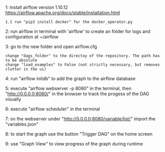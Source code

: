 1: install airflow version 1.10.12
https://airflow.apache.org/docs/stable/installation.html
    
    1.1 run "pip3 install docker" for the docker_operator.py
    
2: run airflow in terminal with 'airflow' to create an folder for logs and configuration at ~/airflow

3: go to the new folder and open airflow.cfg

    change "dags_folder" to the directoy of the repository. The path has to be absolute
    change "load_examples" to False (not strictly necessary, but removes clutter in the ui)

4: run "airflow initdb" to add the graph to the airflow database
    
5: execute "airflow webserver -p 8080" in the terminal, then "http://0.0.0.0:8080/" in the browser to track the progess of the DAG visually

6: execute "airflow scheduler" in the terminal

7: on the webserver under "http://0.0.0.0:8080/variable/list/" import the "variables.json"

8: to start the graph use the button "Trigger DAG" on the home screen

9: use "Graph View" to view progress of the graph during runtime